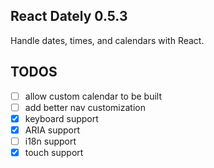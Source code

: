 ## React Dately 0.5.3

Handle dates, times, and calendars with React.

## TODOS

- [ ] allow custom calendar to be built
- [ ] add better nav customization
- [x] keyboard support
- [x] ARIA support
- [ ] i18n support
- [x] touch support